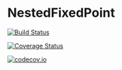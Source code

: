 # NestedFixedPoint

[![Build Status](https://travis-ci.org/pkofod/NestedFixedPoint.jl.svg?branch=master)](https://travis-ci.org/pkofod/NestedFixedPoint.jl)

[![Coverage Status](https://coveralls.io/repos/pkofod/NestedFixedPoint.jl/badge.svg?branch=master&service=github)](https://coveralls.io/github/pkofod/NestedFixedPoint.jl?branch=master)

[![codecov.io](http://codecov.io/github/pkofod/NestedFixedPoint.jl/coverage.svg?branch=master)](http://codecov.io/github/pkofod/NestedFixedPoint.jl?branch=master)
